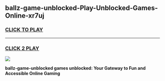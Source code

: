 
## ballz-game-unblocked-Play-Unblocked-Games-Online-xr7uj
<h3>
<a href="https://premium76.site?title=ballz-game-unblocked&ref=25A">CLICK TO PLAY</a></h3>
<hr>

<h3>
<a href="https://premium76.site?title=ballz-game-unblocked&ref=25A">CLICK 2 PLAY</a>
  
</h3>

<a href="https://premium76.site?title=ballz-game-unblocked&ref=25A"><img src="https://clearcache.store/games.png"></a>


**ballz-game-unblocked games unblocked: Your Gateway to Fun and Accessible Online Gaming**
